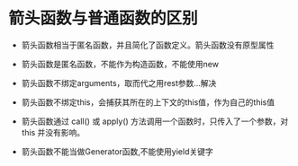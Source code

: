 # 箭头函数与普通函数的区别

+ 箭头函数相当于匿名函数，并且简化了函数定义。箭头函数没有原型属性

+ 箭头函数是匿名函数，不能作为构造函数，不能使用new
+ 箭头函数不绑定arguments，取而代之用rest参数...解决
+ 箭头函数不绑定this，会捕获其所在的上下文的this值，作为自己的this值
+ 箭头函数通过 call() 或  apply() 方法调用一个函数时，只传入了一个参数，对 this 并没有影响。
+ 箭头函数不能当做Generator函数,不能使用yield关键字